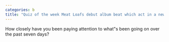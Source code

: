 ```yaml
---
categories: b
title: "Quiz of the week Meat Loafs debut album beat which act in a new chart"
---
```

How closely have you been paying attention to what"s been going on over the past seven days?